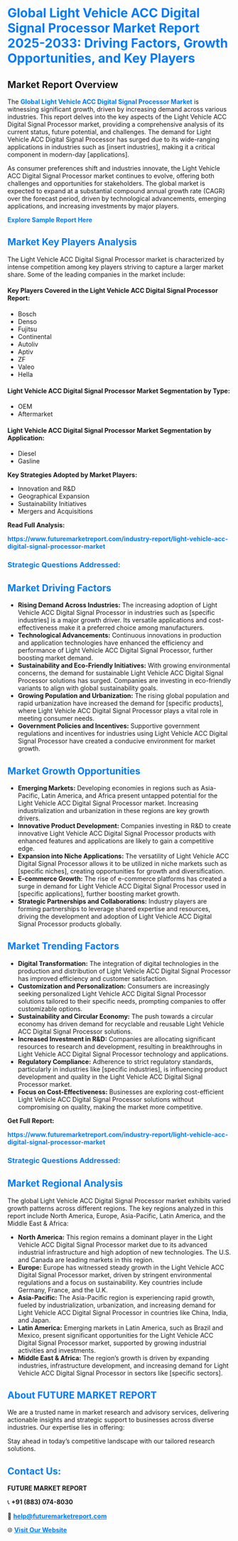 <h1 style="color: #007BFF;">Global Light Vehicle ACC Digital Signal Processor Market Report 2025-2033: Driving Factors, Growth Opportunities, and Key Players</h1>

<section id="overview">
<h2>Market Report Overview</h2>
<p>The <a href="https://www.futuremarketreport.com/industry-report/light-vehicle-acc-digital-signal-processor-market" style="color: #007BFF; text-decoration: none;"><strong>Global Light Vehicle ACC Digital Signal Processor Market</strong></a> is witnessing significant growth, driven by increasing demand across various industries. This report delves into the key aspects of the Light Vehicle ACC Digital Signal Processor market, providing a comprehensive analysis of its current status, future potential, and challenges. The demand for Light Vehicle ACC Digital Signal Processor has surged due to its wide-ranging applications in industries such as [insert industries], making it a critical component in modern-day [applications].</p>
<p>As consumer preferences shift and industries innovate, the Light Vehicle ACC Digital Signal Processor market continues to evolve, offering both challenges and opportunities for stakeholders. The global market is expected to expand at a substantial compound annual growth rate (CAGR) over the forecast period, driven by technological advancements, emerging applications, and increasing investments by major players.</p>
</section>

<section id="overview">
<p><a href="https://www.futuremarketreport.com/request-sample/reportId=36481" style="color: #007BFF; text-decoration: none;"><strong>Explore Sample Report Here</strong></a></p>
</section>

<section id="key-players">
<h2 style="color: #007BFF;">Market Key Players Analysis</h2>
<p>The Light Vehicle ACC Digital Signal Processor market is characterized by intense competition among key players striving to capture a larger market share. Some of the leading companies in the market include:</p>
<h4>Key Players Covered in the Light Vehicle ACC Digital Signal Processor Report:</h4>
<ul><li>Bosch</li><li>Denso</li><li>Fujitsu</li><li>Continental</li><li>Autoliv</li><li>Aptiv</li><li>ZF</li><li>Valeo</li><li>Hella</li></ul>
<h4>Light Vehicle ACC Digital Signal Processor Market Segmentation by Type:</h4>
<ul><li>OEM</li><li>Aftermarket</li></ul>

<h4>Light Vehicle ACC Digital Signal Processor Market Segmentation by Application:</h4>
<ul><li>Diesel</li><li>Gasline</li></ul>
<p><strong>Key Strategies Adopted by Market Players:</strong></p>
<ul>
<li>Innovation and R&D</li>
<li>Geographical Expansion</li>
<li>Sustainability Initiatives</li>
<li>Mergers and Acquisitions</li>
</ul>
</section>

<section>
<p><strong>Read Full Analysis: </strong></p><a href="https://www.futuremarketreport.com/industry-report/light-vehicle-acc-digital-signal-processor-market" style="color: #007BFF; text-decoration: none;"><strong>https://www.futuremarketreport.com/industry-report/light-vehicle-acc-digital-signal-processor-market</strong></a>
<h3 style="color: #007BFF;">Strategic Questions Addressed:</h3>
</section>

<section id="driving-factors">
<h2 style="color: #007BFF;">Market Driving Factors</h2>
<ul>
<li><strong>Rising Demand Across Industries:</strong> The increasing adoption of Light Vehicle ACC Digital Signal Processor in industries such as [specific industries] is a major growth driver. Its versatile applications and cost-effectiveness make it a preferred choice among manufacturers.</li>
<li><strong>Technological Advancements:</strong> Continuous innovations in production and application technologies have enhanced the efficiency and performance of Light Vehicle ACC Digital Signal Processor, further boosting market demand.</li>
<li><strong>Sustainability and Eco-Friendly Initiatives:</strong> With growing environmental concerns, the demand for sustainable Light Vehicle ACC Digital Signal Processor solutions has surged. Companies are investing in eco-friendly variants to align with global sustainability goals.</li>
<li><strong>Growing Population and Urbanization:</strong> The rising global population and rapid urbanization have increased the demand for [specific products], where Light Vehicle ACC Digital Signal Processor plays a vital role in meeting consumer needs.</li>
<li><strong>Government Policies and Incentives:</strong> Supportive government regulations and incentives for industries using Light Vehicle ACC Digital Signal Processor have created a conducive environment for market growth.</li>
</ul>
</section>

<section id="growth-opportunities">
<h2 style="color: #007BFF;">Market Growth Opportunities</h2>
<ul>
<li><strong>Emerging Markets:</strong> Developing economies in regions such as Asia-Pacific, Latin America, and Africa present untapped potential for the Light Vehicle ACC Digital Signal Processor market. Increasing industrialization and urbanization in these regions are key growth drivers.</li>
<li><strong>Innovative Product Development:</strong> Companies investing in R&D to create innovative Light Vehicle ACC Digital Signal Processor products with enhanced features and applications are likely to gain a competitive edge.</li>
<li><strong>Expansion into Niche Applications:</strong> The versatility of Light Vehicle ACC Digital Signal Processor allows it to be utilized in niche markets such as [specific niches], creating opportunities for growth and diversification.</li>
<li><strong>E-commerce Growth:</strong> The rise of e-commerce platforms has created a surge in demand for Light Vehicle ACC Digital Signal Processor used in [specific applications], further boosting market growth.</li>
<li><strong>Strategic Partnerships and Collaborations:</strong> Industry players are forming partnerships to leverage shared expertise and resources, driving the development and adoption of Light Vehicle ACC Digital Signal Processor products globally.</li>
</ul>
</section>

<section id="trending-factors">
<h2 style="color: #007BFF;">Market Trending Factors</h2>
<ul>
<li><strong>Digital Transformation:</strong> The integration of digital technologies in the production and distribution of Light Vehicle ACC Digital Signal Processor has improved efficiency and customer satisfaction.</li>
<li><strong>Customization and Personalization:</strong> Consumers are increasingly seeking personalized Light Vehicle ACC Digital Signal Processor solutions tailored to their specific needs, prompting companies to offer customizable options.</li>
<li><strong>Sustainability and Circular Economy:</strong> The push towards a circular economy has driven demand for recyclable and reusable Light Vehicle ACC Digital Signal Processor solutions.</li>
<li><strong>Increased Investment in R&D:</strong> Companies are allocating significant resources to research and development, resulting in breakthroughs in Light Vehicle ACC Digital Signal Processor technology and applications.</li>
<li><strong>Regulatory Compliance:</strong> Adherence to strict regulatory standards, particularly in industries like [specific industries], is influencing product development and quality in the Light Vehicle ACC Digital Signal Processor market.</li>
<li><strong>Focus on Cost-Effectiveness:</strong> Businesses are exploring cost-efficient Light Vehicle ACC Digital Signal Processor solutions without compromising on quality, making the market more competitive.</li>
</ul>
</section>

<section>
<p><strong>Get Full Report: </strong></p><a href="https://www.futuremarketreport.com/industry-report/light-vehicle-acc-digital-signal-processor-market" style="color: #007BFF; text-decoration: none;"><strong>https://www.futuremarketreport.com/industry-report/light-vehicle-acc-digital-signal-processor-market</strong></a>
<h3 style="color: #007BFF;">Strategic Questions Addressed:</h3>
</section>


<section id="regional-analysis">
<h2 style="color: #007BFF;">Market Regional Analysis</h2>
<p>The global Light Vehicle ACC Digital Signal Processor market exhibits varied growth patterns across different regions. The key regions analyzed in this report include North America, Europe, Asia-Pacific, Latin America, and the Middle East & Africa:</p>
<ul>
<li><strong>North America:</strong> This region remains a dominant player in the Light Vehicle ACC Digital Signal Processor market due to its advanced industrial infrastructure and high adoption of new technologies. The U.S. and Canada are leading markets in this region.</li>
<li><strong>Europe:</strong> Europe has witnessed steady growth in the Light Vehicle ACC Digital Signal Processor market, driven by stringent environmental regulations and a focus on sustainability. Key countries include Germany, France, and the U.K.</li>
<li><strong>Asia-Pacific:</strong> The Asia-Pacific region is experiencing rapid growth, fueled by industrialization, urbanization, and increasing demand for Light Vehicle ACC Digital Signal Processor in countries like China, India, and Japan.</li>
<li><strong>Latin America:</strong> Emerging markets in Latin America, such as Brazil and Mexico, present significant opportunities for the Light Vehicle ACC Digital Signal Processor market, supported by growing industrial activities and investments.</li>
<li><strong>Middle East & Africa:</strong> The region’s growth is driven by expanding industries, infrastructure development, and increasing demand for Light Vehicle ACC Digital Signal Processor in sectors like [specific sectors].</li>
</ul>
</section>

<footer>
<h2 style="color: #007BFF;">About FUTURE MARKET REPORT</h2>
<p>We are a trusted name in market research and advisory services, delivering actionable insights and strategic support to businesses across diverse industries. Our expertise lies in offering:</p>

<p>Stay ahead in today’s competitive landscape with our tailored research solutions.</p>

<h2 style="color: #007BFF;">Contact Us:</h2>
<p><strong>FUTURE MARKET REPORT</strong></p>
<p>📞 <strong>+91 (883) 074-8030</strong></p>
<p>📧 <strong><a href="mailto:help@futuremarketreport.com" style="color: #007BFF;">help@futuremarketreport.com</a></strong></p>
<p>🌐 <strong><a href="https://www.futuremarketreport.com/" style="color: #007BFF;">Visit Our Website</a></strong></p>
</footer>
